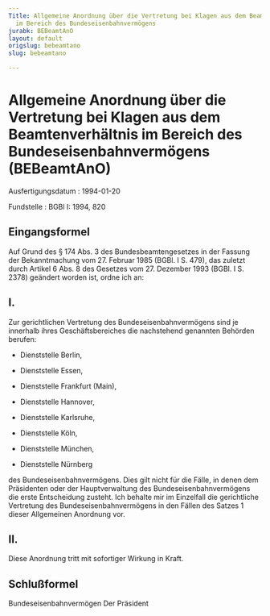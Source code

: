 ```yaml
---
Title: Allgemeine Anordnung über die Vertretung bei Klagen aus dem Beamtenverhältnis
  im Bereich des Bundeseisenbahnvermögens
jurabk: BEBeamtAnO
layout: default
origslug: bebeamtano
slug: bebeamtano

---
```


# Allgemeine Anordnung über die Vertretung bei Klagen aus dem Beamtenverhältnis im Bereich des Bundeseisenbahnvermögens (BEBeamtAnO)

Ausfertigungsdatum
:   1994-01-20

Fundstelle
:   BGBl I: 1994, 820



## Eingangsformel

Auf Grund des § 174 Abs. 3 des Bundesbeamtengesetzes in der Fassung der Bekanntmachung vom 27. Februar 1985 (BGBl. I S. 479), das zuletzt durch Artikel 6 Abs. 8 des Gesetzes vom 27. Dezember 1993 (BGBl. I S. 2378) geändert worden ist, ordne ich an:


## I.

Zur gerichtlichen Vertretung des Bundeseisenbahnvermögens sind je innerhalb ihres Geschäftsbereiches die nachstehend genannten Behörden berufen:

-   Dienststelle Berlin,


-   Dienststelle Essen,


-   Dienststelle Frankfurt (Main),


-   Dienststelle Hannover,


-   Dienststelle Karlsruhe,


-   Dienststelle Köln,


-   Dienststelle München,


-   Dienststelle Nürnberg



des Bundeseisenbahnvermögens.
Dies gilt nicht für die Fälle, in denen dem Präsidenten oder der Hauptverwaltung des Bundeseisenbahnvermögens die erste Entscheidung zusteht.
Ich behalte mir im Einzelfall die gerichtliche Vertretung des Bundeseisenbahnvermögens in den Fällen des Satzes 1 dieser Allgemeinen Anordnung vor.


## II.

Diese Anordnung tritt mit sofortiger Wirkung in Kraft.


## Schlußformel

Bundeseisenbahnvermögen
Der Präsident


